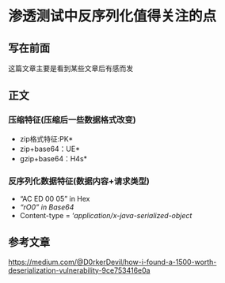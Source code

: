 # 渗透测试中反序列化值得关注的点

## 写在前面

这篇文章主要是看到某些文章后有感而发

## 正文

### 压缩特征(压缩后一些数据格式改变)

- zip格式特征:PK*
- zip+base64：UE*
- gzip+base64：H4s*

### 反序列化数据特征(数据内容+请求类型)

- “AC ED 00 05” in Hex
- *“rO0” in Base64*
- Content-type = ‘*application/x-java-serialized-object*



## 参考文章

https://medium.com/@D0rkerDevil/how-i-found-a-1500-worth-deserialization-vulnerability-9ce753416e0a
